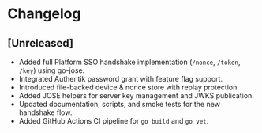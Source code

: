 # Changelog

## [Unreleased]
- Added full Platform SSO handshake implementation (`/nonce`, `/token`, `/key`) using go-jose.
- Integrated Authentik password grant with feature flag support.
- Introduced file-backed device & nonce store with replay protection.
- Added JOSE helpers for server key management and JWKS publication.
- Updated documentation, scripts, and smoke tests for the new handshake flow.
- Added GitHub Actions CI pipeline for `go build` and `go vet`.
